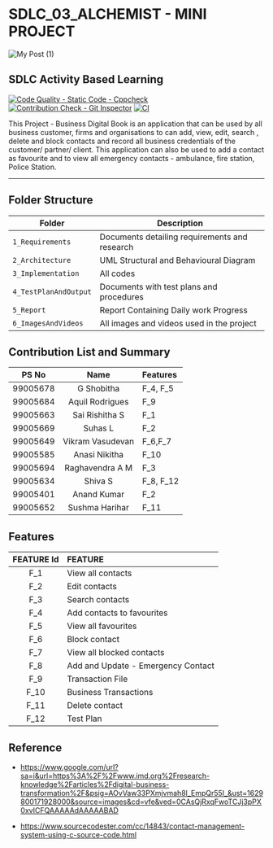 # SDLC_03_ALCHEMIST - MINI PROJECT



![My Post (1)](https://user-images.githubusercontent.com/47855937/130431373-20d72c4b-12f6-4c5e-a1e6-f5fb312a7357.gif)

## SDLC Activity Based Learning
[![Code Quality - Static Code - Cppcheck](https://github.com/Shobzy/SDLC_03_ALCHEMIST/actions/workflows/Cpp_check.yml/badge.svg)](https://github.com/Shobzy/SDLC_03_ALCHEMIST/actions/workflows/Cpp_check.yml)  [![Contribution Check - Git Inspector](https://github.com/Shobzy/SDLC_03_ALCHEMIST/actions/workflows/git_inscpector.yml/badge.svg)](https://github.com/Shobzy/SDLC_03_ALCHEMIST/actions/workflows/git_inscpector.yml)  [![CI](https://github.com/Shobzy/SDLC_03_ALCHEMIST/actions/workflows/main.yml/badge.svg)](https://github.com/Shobzy/SDLC_03_ALCHEMIST/actions/workflows/main.yml)

This Project - Business Digital Book is an application that can be used by all business customer, firms and organisations to can add, view, edit, search , delete and block contacts and record all business credentials of the customer/ partner/ client. This application can also be used to add a contact as favourite and to view all emergency contacts - ambulance, fire station, Police Station. 

----
## Folder Structure
Folder               | Description
-------------------  | -----------------------------------------------
`1_Requirements`     | Documents detailing requirements and research
`2_Architecture`     | UML Structural and Behavioural Diagram
`3_Implementation`   | All codes 
`4_TestPlanAndOutput`| Documents with test plans and procedures
`5_Report`           | Report Containing Daily work Progress
`6_ImagesAndVideos`  | All images and videos used in the project

## Contribution List  and Summary
| **PS No**|**Name**|**Features**|
|:-------:|:------------:|:-----------------------|
|99005678|G Shobitha| F_4, F_5 |
|99005684| Aquil Rodrigues | F_9 |
|99005663| Sai Rishitha S | F_1 |
|99005669| Suhas L|F_2|
|99005649| Vikram Vasudevan|F_6,F_7|
|99005585| Anasi Nikitha| F_10|
|99005694| Raghavendra A M|F_3|
|99005634| Shiva S|F_8, F_12|
|99005401|Anand Kumar| F_2 |
|99005652| Sushma Harihar| F_11|


## Features
| **FEATURE Id** | **FEATURE** |
|:---------:|:-----------------------------|
| F_1 | View all contacts|
| F_2 | Edit contacts |
| F_3 | Search contacts |
| F_4 | Add contacts to favourites |
| F_5 | View all favourites |
| F_6 | Block contact |
| F_7 | View all blocked contacts |
| F_8 | Add and Update - Emergency Contact |
| F_9 | Transaction File |
| F_10 | Business Transactions |
| F_11 | Delete contact |
|F_12| Test Plan|


## Reference

* https://www.google.com/url?sa=i&url=https%3A%2F%2Fwww.imd.org%2Fresearch-knowledge%2Farticles%2Fdigital-business-transformation%2F&psig=AOvVaw33PXmjvmah8l_EmpQr55I_&ust=1629800171928000&source=images&cd=vfe&ved=0CAsQjRxqFwoTCJj3pPX0xvICFQAAAAAdAAAAABAD

* https://www.sourcecodester.com/cc/14843/contact-management-system-using-c-source-code.html

